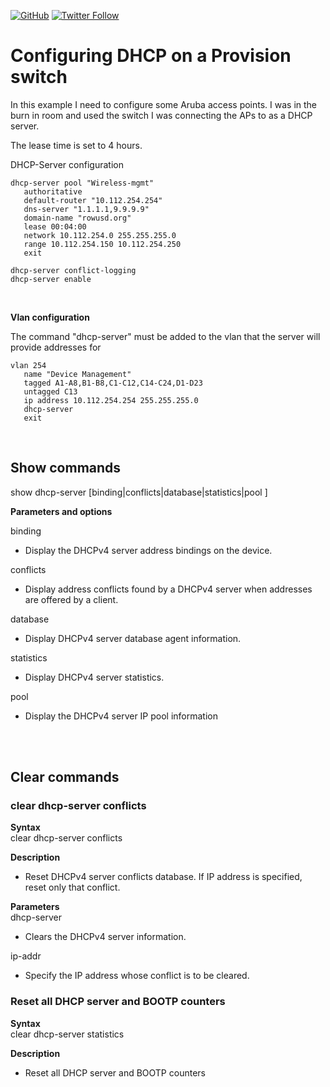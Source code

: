 <a href="https://mwhubbard.blogspot.com"><img alt="GitHub" src="https://img.shields.io/github/license/rikosintie/CookBook"></a>
<a href="https://twitter.com/rikosintie"><img alt="Twitter Follow" src="https://img.shields.io/twitter/follow/rikosintie?style=social"></a>


# Configuring DHCP on a Provision switch #

In this example I need to configure some Aruba access points. I was in the burn in room and used the switch I was connecting the APs to as a DHCP server.

The lease time is set to 4 hours. 

DHCP-Server configuration

```
dhcp-server pool "Wireless-mgmt"
   authoritative
   default-router "10.112.254.254"
   dns-server "1.1.1.1,9.9.9.9"
   domain-name "rowusd.org"
   lease 00:04:00
   network 10.112.254.0 255.255.255.0
   range 10.112.254.150 10.112.254.250
   exit
   
dhcp-server conflict-logging
dhcp-server enable
```
<br/>

**Vlan configuration**

The command "dhcp-server" must be added to the vlan that the server will provide addresses for

```
vlan 254
   name "Device Management"
   tagged A1-A8,B1-B8,C1-C12,C14-C24,D1-D23
   untagged C13
   ip address 10.112.254.254 255.255.255.0
   dhcp-server
   exit
```
<br/>

## Show commands ##

show dhcp-server [binding|conflicts|database|statistics|pool <POOL-NAME>]

**Parameters and options**

binding

* Display the DHCPv4 server address bindings on the device.

conflicts

* Display address conflicts found by a DHCPv4 server when addresses are offered by a client.

database

* Display DHCPv4 server database agent information.

statistics

* Display DHCPv4 server statistics.

pool
 
* <POOL-NAME> Display the DHCPv4 server IP pool information

<br/>
<br/>

## Clear commands ##

### clear dhcp-server conflicts ###

**Syntax**  
clear dhcp-server conflicts <IP-ADDR>

**Description**
* Reset DHCPv4 server conflicts database. If IP address is specified, reset only that conflict.

**Parameters**  
dhcp-server

* Clears the DHCPv4 server information.

ip-addr

* Specify the IP address whose conflict is to be cleared.

### Reset all DHCP server and BOOTP counters ###

**Syntax**  
clear dhcp-server statistics

**Description**

* Reset all DHCP server and BOOTP counters




